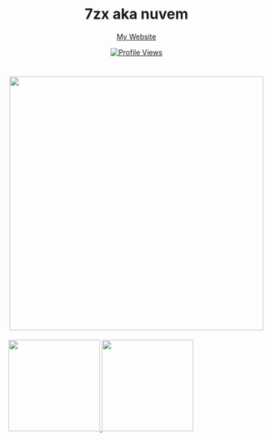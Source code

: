 <h1 align="center">7zx aka nuvem</h1>

<p align="center"><a href="https://nuvem.art/">My Website</a></p>
<a href="https://github.com/7zx">
  <p align="center">
    <img src="https://komarev.com/ghpvc/?username=nuvem&color=blueviolet" alt="Profile Views">
  </p>
</a>

<h1 align="center"> <img src="https://discord.c99.nl/widget/theme-1/878045426568273960.png" width="500px"> </h1>

<div>
  <a href="https://github.com/7zx">
  <img height="180em" src="https://github-readme-stats.vercel.app/api?username=7zx&show_icons=true&theme=dark&include_all_commits=true&count_private=true"/>
  <img height="180em" src="https://github-readme-stats.vercel.app/api/top-langs/?username=7zx&layout=compact&langs_count=7&theme=dark"/>
</div>
